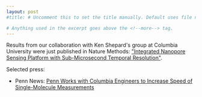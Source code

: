 ```yaml
---
layout: post
#title: # Uncomment this to set the title manually. Default uses file name.

# Anything used in the excerpt goes above the <!--more--> tag.
---
```

Results from our collaboration with Ken Shepard's group at Columbia University were just published in Nature Methods: ["Integrated Nanopore Sensing Platform with Sub-Microsecond Temporal Resolution"](http://www.nature.com/nmeth/journal/vaop/ncurrent/abs/nmeth.1932.html).

Selected press: 

* Penn News: [Penn Works with Columbia Engineers to Increase Speed of Single-Molecule Measurements](http://www.upenn.edu/pennnews/news/penn-works-columbia-engineers-increase-speed-single-molecule-measurements)

<!--more-->
